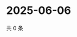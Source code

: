 # 2025-06-06

共 0 条

<!-- BEGIN ZHIHUVIDEO -->
<!-- 最后更新时间 Fri Jun 06 2025 14:17:35 GMT+0800 (China Standard Time) -->

<!-- END ZHIHUVIDEO -->
